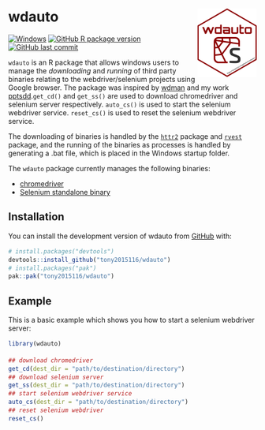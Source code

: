 # wdauto <a href='https://tony2015116.github.io/wdauto/'><img src='man/figures/logo.svg'  width="120" align="right" />
<!--apple-touch-icon-120x120.png-->
<!-- <picture><source srcset="reference/figures/apple-touch-icon-120x120.png" media="(prefers-color-scheme: dark)"></picture> -->
<!-- badges: start -->
[![Windows](https://badgen.net/badge/icon/windows?icon=windows&label)](https://microsoft.com/windows/)
[![GitHub R package version](https://img.shields.io/github/r-package/v/tony2015116/wdauto)](#)
[![GitHub last commit](https://img.shields.io/github/last-commit/tony2015116/wdauto)](#)
<!-- badges: end -->

`wdauto` is an R package that allows windows users to manage the *downloading* and *running* of third party binaries relating to the webdriver/selenium projects using Google browser. The package was inspired by [wdman](https://docs.ropensci.org/wdman/) and my work [pptsdd](https://tony2015116.github.io/pptsdd/).`get_cd()` and `get_ss()` are used to download chromedriver and selenium server respectively. `auto_cs()` is used to start the selenium webdriver service. `reset_cs()` is used to reset the selenium webdriver service.

The downloading of binaries is handled by the [`httr2`](https://httr2.r-lib.org/) package and [`rvest`](https://rvest.tidyverse.org/) package, and the running of the binaries as processes is handled by generating a .bat file, which is placed in the Windows startup folder.

The `wdauto` package currently manages the following binaries:

* [chromedriver](https://chromedriver.chromium.org/)
* [Selenium standalone binary](http://selenium-release.storage.googleapis.com/index.html)

## Installation

You can install the development version of wdauto from [GitHub](https://tony2015116.github.io/wdauto/) with:

``` r
# install.packages("devtools")
devtools::install_github("tony2015116/wdauto")
# install.packages("pak")
pak::pak("tony2015116/wdauto")
```

## Example

This is a basic example which shows you how to start a selenium webdriver server:

``` r
library(wdauto)

## download chromedriver
get_cd(dest_dir = "path/to/destination/directory")
## download selenium server
get_ss(dest_dir = "path/to/destination/directory")
## start selenium webdriver service
auto_cs(dest_dir = "path/to/destination/directory")
## reset selenium webdriver
reset_cs()
```


